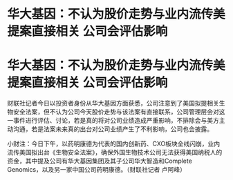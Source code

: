 # 华大基因：不认为股价走势与业内流传美提案直接相关 公司会评估影响

# 华大基因：不认为股价走势与业内流传美提案直接相关 公司会评估影响

财联社记者今日以投资者身份从华大基因方面获悉，公司注意到了美国拟提相关生物安全法案，但不认为公司今天股价走势与该法案有直接联系，公司管理层会对这一事件进行评估、讨论，若是真的将对公司业绩造成严重影响，不排除会与美方主动沟通，若是法案未来真的出台对公司业绩产生了不利影响，公司也会披露。

小财注：今日下午，以药明康德为代表的国内创新药、CXO板块全线闪崩，业内流传美国拟出台《生物安全法案》，确保外国生物技术公司无法获得美国纳税人的资金，其中提及公司有华大基因集团及其子公司华大智造和Complete
Genomics，以及另一家中国公司药明康德。（财联社记者 卢阿峰）

